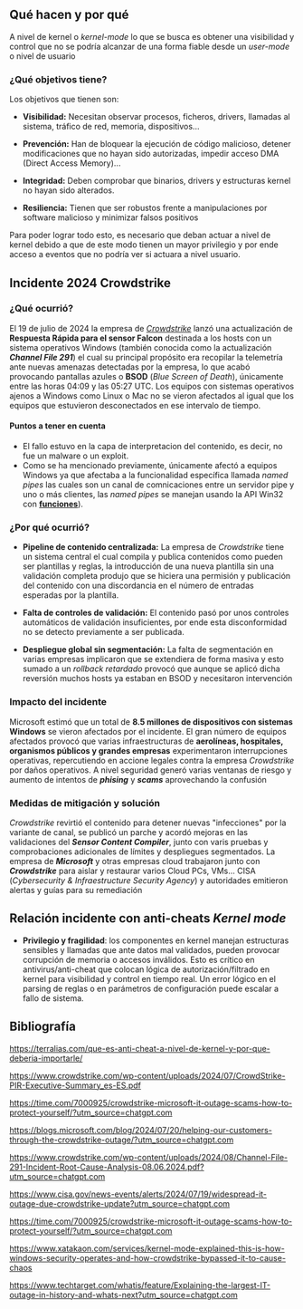 
## Qué hacen y por qué


A nivel de kernel o *kernel-mode* lo que se busca es obtener una visibilidad y control que no se podría alcanzar de una forma fiable desde un *user-mode* o nivel de usuario

### ¿Qué objetivos tiene?

Los objetivos que tienen son:

- **Visibilidad:** Necesitan observar procesos, ficheros, drivers, llamadas al sistema, tráfico de red, memoria, dispositivos...

- **Prevención:** Han de bloquear la ejecución de código malicioso, detener modificaciones que no hayan sido autorizadas, impedir acceso DMA (Direct Access Memory)...

- **Integridad:** Deben comprobar que binarios, drivers y estructuras kernel no hayan sido alterados.

- **Resiliencia:** Tienen que ser robustos frente a manipulaciones por software malicioso y minimizar falsos positivos

Para poder lograr todo esto, es necesario que deban actuar a nivel de kernel debido a que de este modo tienen un mayor privilegio y por ende acceso a eventos que no podría ver si actuara a nivel usuario.

## Incidente 2024 Crowdstrike

### ¿Qué ocurrió?

El 19 de julio de 2024 la empresa de [*Crowdstrike*](https://www.crowdstrike.com/es-es/) lanzó una actualización de **Respuesta Rápida para el sensor Falcon** destinada a los hosts con un sistema operativos Windows (también conocida como la actualización  ***Channel File 291***) el cual su principal propósito era recopilar la telemetría ante nuevas amenazas detectadas por la empresa, lo que acabó provocando pantallas azules o **BSOD** (*Blue Screen of Death*), únicamente entre las horas 04:09 y las 05:27 UTC. Los equipos con sistemas operativos ajenos a Windows como Linux o Mac no se vieron afectados al igual que los equipos que estuvieron desconectados en ese intervalo de tiempo.

#### Puntos a tener en cuenta

- El fallo estuvo en la capa de interpretacion del contenido, es decir, no fue un malware o un exploit.
- Como se ha mencionado previamente, únicamente afectó a equipos Windows ya que afectaba a la funcionalidad específica llamada *named pipes* las cuales son un canal de comnicaciones entre un servidor pipe y uno o más clientes, las *named pipes* se manejan usando la API Win32 con [**funciones**](https://learn.microsoft.com/es-es/windows/win32/ipc/named-pipe-operations)).

### ¿Por qué ocurrió?

- **Pipeline de contenido centralizada:** La empresa de *Crowdstrike* tiene un sistema central el cual compila y publica contenidos como pueden ser plantillas y reglas, la introducción de una nueva plantilla sin una validación completa produjo que se hiciera una permisión y publicación del contenido con una discordancia en el número de entradas esperadas por la plantilla.

- **Falta de controles de validación:** El contenido pasó por unos controles automáticos de validación insuficientes, por ende esta disconformidad no se detecto previamente a ser publicada.

- **Despliegue global sin segmentación:** La falta de segmentación en varias empresas implicaron que se extendiera de forma masiva y esto sumado a un *rollback retardado* provocó que aunque se aplicó dicha reversión muchos hosts ya estaban en BSOD y necesitaron intervención


### Impacto del incidente

Microsoft estimó que un total de **8.5 millones de dispositivos con sistemas Windows** se vieron afectados por el incidente. El gran número de equipos afectados provocó que varias infraestructuras de **aerolíneas, hospitales, organismos públicos y grandes empresas** experimentaron interrupciones operativas, repercutiendo en accione legales contra la empresa *Crowdstrike* por daños operativos. A nivel seguridad generó varias ventanas de riesgo y aumento de intentos de ***phising*** y ***scams*** aprovechando la confusión


### Medidas de mitigación y solución

*Crowdstrike* revirtió el contenido para detener nuevas "infecciones" por la variante de canal, se publicó un parche y acordó mejoras en las validaciones del ***Sensor Content Compiler***, junto con varis pruebas y comprobaciones adicionales de límites y despliegues segmentados. La empresa de ***Microsoft*** y otras empresas cloud trabajaron junto con ***Crowdstrike*** para aislar y restaurar varios Cloud PCs, VMs... CISA (*Cybersecurity & Infraestructure Security Agency*) y autoridades emitieron alertas y guías para su remediación


## Relación incidente con anti-cheats *Kernel mode*

- **Privilegio y fragilidad**: los componentes en kernel manejan estructuras sensibles y llamadas que ante datos mal validados, pueden provocar corrupción de memoria o accesos inválidos. Esto es crítico en antivirus/anti-cheat que colocan lógica de autorización/filtrado en kernel para visibilidad y control en tiempo real. Un error lógico en el parsing de reglas o en parámetros de configuración puede escalar a fallo de sistema.

## Bibliografía

https://terralias.com/que-es-anti-cheat-a-nivel-de-kernel-y-por-que-deberia-importarle/

https://www.crowdstrike.com/wp-content/uploads/2024/07/CrowdStrike-PIR-Executive-Summary_es-ES.pdf

https://time.com/7000925/crowdstrike-microsoft-it-outage-scams-how-to-protect-yourself/?utm_source=chatgpt.com

https://blogs.microsoft.com/blog/2024/07/20/helping-our-customers-through-the-crowdstrike-outage/?utm_source=chatgpt.com

https://www.crowdstrike.com/wp-content/uploads/2024/08/Channel-File-291-Incident-Root-Cause-Analysis-08.06.2024.pdf?utm_source=chatgpt.com

https://www.cisa.gov/news-events/alerts/2024/07/19/widespread-it-outage-due-crowdstrike-update?utm_source=chatgpt.com

https://time.com/7000925/crowdstrike-microsoft-it-outage-scams-how-to-protect-yourself/?utm_source=chatgpt.com

https://www.xatakaon.com/services/kernel-mode-explained-this-is-how-windows-security-operates-and-how-crowdstrike-bypassed-it-to-cause-chaos

https://www.techtarget.com/whatis/feature/Explaining-the-largest-IT-outage-in-history-and-whats-next?utm_source=chatgpt.com